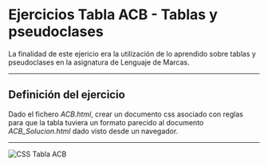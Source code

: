 Ejercicios Tabla ACB - Tablas y pseudoclases
==================================

La finalidad de este ejericio era la utilización de lo aprendido sobre tablas y pseudoclases en la asignatura de Lenguaje de Marcas.


---------


Definición del ejercicio
---------------------

Dado el fichero *ACB.html*, crear un documento css asociado con reglas para que la tabla tuviera un formato parecido al documento *ACB_Solucion.html* dado visto desde un navegador.

----------------------

![CSS Tabla ACB][1]

[1]: http://i64.tinypic.com/snhp1i.jpg